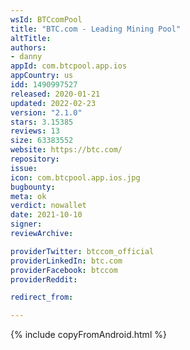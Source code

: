 ```yaml
---
wsId: BTCcomPool
title: "BTC.com - Leading Mining Pool"
altTitle: 
authors:
- danny
appId: com.btcpool.app.ios
appCountry: us
idd: 1490997527
released: 2020-01-21
updated: 2022-02-23
version: "2.1.0"
stars: 3.15385
reviews: 13
size: 63383552
website: https://btc.com/
repository: 
issue: 
icon: com.btcpool.app.ios.jpg
bugbounty: 
meta: ok
verdict: nowallet
date: 2021-10-10
signer: 
reviewArchive:

providerTwitter: btccom_official
providerLinkedIn: btc.com
providerFacebook: btccom
providerReddit: 

redirect_from:

---
```


{% include copyFromAndroid.html %}
